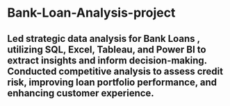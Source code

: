 # Bank-Loan-Analysis-project
## Led strategic data analysis for Bank Loans , utilizing SQL, Excel, Tableau, and Power BI to extract insights and inform decision-making. Conducted competitive analysis to assess credit risk, improving loan portfolio performance, and enhancing customer experience.


